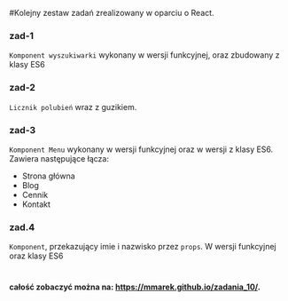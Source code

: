 #Kolejny zestaw zadań zrealizowany w oparciu o React.

### zad-1
`Komponent wyszukiwarki` wykonany w wersji funkcyjnej, oraz zbudowany z klasy ES6

### zad-2
`Licznik polubień` wraz z guzikiem.

### zad-3
`Komponent Menu` wykonany w wersji funkcyjnej oraz w wersji z klasy ES6. Zawiera następujące łącza: 
- Strona główna
- Blog
- Cennik
- Kontakt

### zad.4
`Komponent`, przekazujący imie i nazwisko przez `props`. W wersji funkcyjnej oraz klasy ES6

#
#### całość zobaczyć można na: https://mmarek.github.io/zadania_10/.